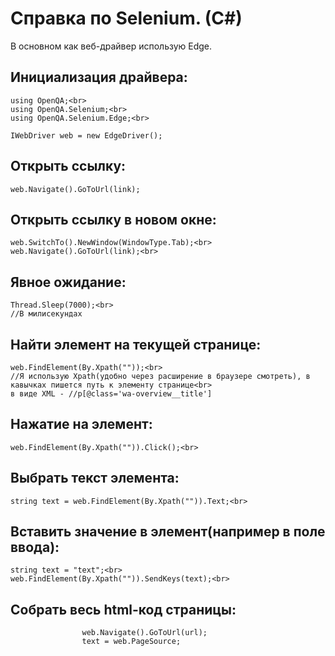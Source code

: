 # Справка по Selenium. (C#)
В основном как веб-драйвер использую Edge.

## Инициализация драйвера:
```
using OpenQA;<br>
using OpenQA.Selenium;<br>
using OpenQA.Selenium.Edge;<br>

IWebDriver web = new EdgeDriver();
```

## Открыть ссылку:
```
web.Navigate().GoToUrl(link);
```

## Открыть ссылку в новом окне:
```
web.SwitchTo().NewWindow(WindowType.Tab);<br>
web.Navigate().GoToUrl(link);<br>
```

## Явное ожидание:
```
Thread.Sleep(7000);<br>
//В милисекундах
```

## Найти элемент на текущей странице:
```
web.FindElement(By.Xpath(""));<br>
//Я использую Xpath(удобно через расширение в браузере смотреть), в кавычках пишется путь к элементу странице<br>
в виде XML - //p[@class='wa-overview__title']
```

## Нажатие на элемент:
```
web.FindElement(By.Xpath("")).Click();<br>
```

## Выбрать текст элемента:
```
string text = web.FindElement(By.Xpath("")).Text;<br>
```

## Вставить значение в элемент(например в поле ввода):
```
string text = "text";<br>
web.FindElement(By.Xpath("")).SendKeys(text);<br>
```

## Собрать весь html-код страницы:
```
                web.Navigate().GoToUrl(url);
                text = web.PageSource;
```
